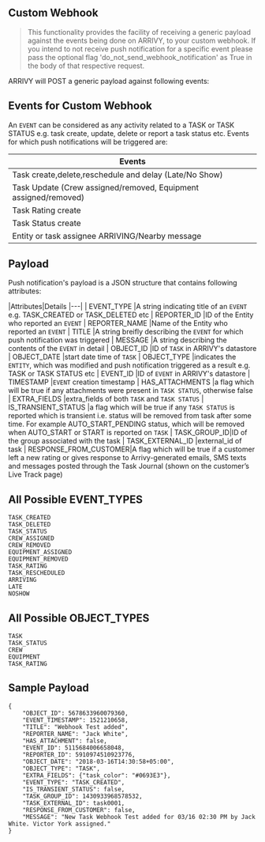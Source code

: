 ## Custom Webhook

> This functionality provides the facility of receiving a generic payload against the events being done on ARRIVY, to your custom webhook. If you intend to not receive push notification for a specific event please pass the optional flag 'do_not_send_webhook_notification' as True in the body of that respective request.

ARRIVY will POST a generic payload against following events:
## Events for Custom Webhook
An `EVENT` can be considered as any activity related to a TASK or TASK STATUS e.g. task create, update, delete or report a task status etc. Events for which push notifications will be triggered are:

| Events | 
|---|
| Task create,delete,reschedule and delay (Late/No Show) |
| Task Update (Crew assigned/removed, Equipment assigned/removed) |
| Task Rating create |
| Task Status create |
| Entity or task assignee ARRIVING/Nearby message |

## Payload
Push notification's payload is a JSON structure that contains following attributes:

|Attributes|Details
|---|
| EVENT_TYPE |A string indicating title of an `EVENT` e.g. TASK_CREATED or TASK_DELETED etc
| REPORTER_ID |ID of the Entity who reported an `EVENT`
| REPORTER_NAME |Name of the Entity who reported an `EVENT` 
| TITLE |A string breifly describing the `EVENT` for which push notification was triggered
| MESSAGE |A string describing the contents of the `EVENT` in detail 
| OBJECT_ID |ID of `TASK` in ARRIVY's datastore
| OBJECT_DATE |start date time of `TASK`
| OBJECT_TYPE |indicates the `ENTITY`, which was modified and push notification triggered as a result e.g. TASK or TASK STATUS etc
| EVENT_ID |ID of `EVENT` in ARRIVY's datastore
| TIMESTAMP |`EVENT` creation timestamp
| HAS_ATTACHMENTS |a flag which will be true if any attachments were present in `TASK STATUS`, otherwise false
| EXTRA_FIELDS |extra_fields of both `TASK` and `TASK STATUS`
| IS_TRANSIENT_STATUS |a flag which will be true if any `TASK STATUS` is reported which is transient i.e. status will be removed from task after some time. For example AUTO_START_PENDING status, which will be removed when AUTO_START or START is reported on `TASK`
| TASK_GROUP_ID|ID of the group associated with the task
| TASK_EXTERNAL_ID |external_id of task
| RESPONSE_FROM_CUSTOMER|A flag which will be true if a customer left a new rating or gives response to Arrivy-generated emails, SMS texts and messages posted through the Task Journal (shown on the customer’s Live Track page)

## All Possible EVENT_TYPES
	TASK_CREATED
	TASK_DELETED
	TASK_STATUS
	CREW_ASSIGNED
	CREW_REMOVED
	EQUIPMENT_ASSIGNED
	EQUIPMENT_REMOVED
	TASK_RATING
	TASK_RESCHEDULED
	ARRIVING
	LATE
	NOSHOW

## All Possible OBJECT_TYPES

	TASK
	TASK_STATUS
	CREW
	EQUIPMENT
	TASK_RATING

## Sample Payload
	{
		"OBJECT_ID": 5678633960079360, 
		"EVENT_TIMESTAMP": 1521210658, 
		"TITLE": "Webhook Test added", 
		"REPORTER_NAME": "Jack White", 
		"HAS_ATTACHMENT": false, 
		"EVENT_ID": 5115684006658048, 
		"REPORTER_ID": 5910974510923776, 
		"OBJECT_DATE": "2018-03-16T14:30:58+05:00", 
		"OBJECT_TYPE": "TASK", 
		"EXTRA_FIELDS": {"task_color": "#0693E3"}, 
		"EVENT_TYPE": "TASK_CREATED", 
		"IS_TRANSIENT_STATUS": false,
		"TASK_GROUP_ID": 1430933968578532,
		"TASK_EXTERNAL_ID": task0001,
		"RESPONSE_FROM_CUSTOMER": false,
		"MESSAGE": "New Task Webhook Test added for 03/16 02:30 PM by Jack White. Victor York assigned."
	}
